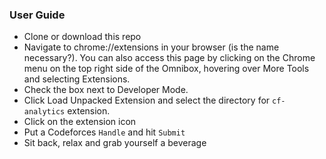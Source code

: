 ### User Guide
- Clone or download this repo
- Navigate to chrome://extensions in your browser (is the name necessary?). You can also access this page by clicking on the Chrome menu on the top right side of the Omnibox, hovering over More Tools and selecting Extensions.
- Check the box next to Developer Mode.
- Click Load Unpacked Extension and select the directory for `cf-analytics` extension.
- Click on the extension icon
- Put a Codeforces `Handle` and hit `Submit`
- Sit back, relax and grab yourself a beverage
